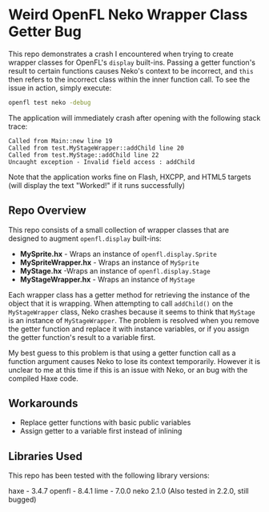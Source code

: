 # Weird OpenFL Neko Wrapper Class Getter Bug
This repo demonstrates a crash I encountered when trying to create wrapper classes for OpenFL's `display` built-ins. Passing a getter function's result to certain functions causes Neko's context to be incorrect, and `this` then refers to the incorrect class within the inner function call.
To see the issue in action, simply execute:
```bash
openfl test neko -debug
```
The application will immediately crash after opening with the following stack trace:
```text
Called from Main::new line 19
Called from test.MyStageWrapper::addChild line 20
Called from test.MyStage::addChild line 22
Uncaught exception - Invalid field access : addChild
```
Note that the application works fine on Flash, HXCPP, and HTML5 targets (will display the text "Worked!" if it runs successfully)

## Repo Overview

This repo consists of a small collection of wrapper classes that are designed to augment `openfl.display` built-ins:

* **MySprite.hx** - Wraps an instance of `openfl.display.Sprite`
* **MySpriteWrapper.hx** - Wraps an instance of `MySprite`
* **MyStage.hx** -Wraps an instance of `openfl.display.Stage`
* **MyStageWrapper.hx** - Wraps an instance of `MyStage`

Each wrapper class has a getter method for retrieving the instance of the object that it is wrapping. When attempting to call `addChild()` on the `MyStageWrapper` class, Neko crashes because it seems to think that `MyStage` is an instance of `MyStageWrapper`. The problem is resolved when you remove the getter function and replace it with instance variables, or if you assign the getter function's result to a variable first.

My best guess to this problem is that using a getter function call as a function argument causes Neko to lose its context temporarily. However it is unclear to me at this time if this is an issue with Neko, or an bug with the compiled Haxe code.

## Workarounds

* Replace getter functions with basic public variables
* Assign getter to a variable first instead of inlining

## Libraries Used

This repo has been tested with the following library versions:

haxe - 3.4.7
openfl - 8.4.1
lime - 7.0.0
neko 2.1.0 (Also tested in 2.2.0, still bugged)

